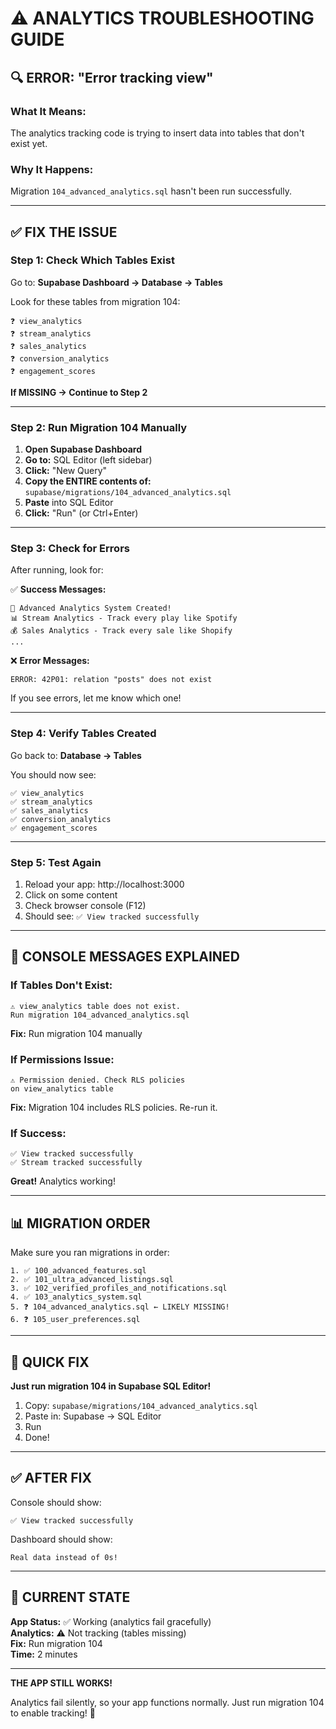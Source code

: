# ⚠️ ANALYTICS TROUBLESHOOTING GUIDE

## 🔍 ERROR: "Error tracking view"

### **What It Means:**
The analytics tracking code is trying to insert data into tables that don't exist yet.

### **Why It Happens:**
Migration `104_advanced_analytics.sql` hasn't been run successfully.

---

## ✅ FIX THE ISSUE

### **Step 1: Check Which Tables Exist**

Go to: **Supabase Dashboard → Database → Tables**

Look for these tables from migration 104:
```
❓ view_analytics
❓ stream_analytics
❓ sales_analytics
❓ conversion_analytics
❓ engagement_scores
```

**If MISSING → Continue to Step 2**

---

### **Step 2: Run Migration 104 Manually**

1. **Open Supabase Dashboard**
2. **Go to:** SQL Editor (left sidebar)
3. **Click:** "New Query"
4. **Copy the ENTIRE contents of:**
   `supabase/migrations/104_advanced_analytics.sql`
5. **Paste** into SQL Editor
6. **Click:** "Run" (or Ctrl+Enter)

---

### **Step 3: Check for Errors**

After running, look for:

✅ **Success Messages:**
```
🚀 Advanced Analytics System Created!
📊 Stream Analytics - Track every play like Spotify
💰 Sales Analytics - Track every sale like Shopify
...
```

❌ **Error Messages:**
```
ERROR: 42P01: relation "posts" does not exist
```

If you see errors, let me know which one!

---

### **Step 4: Verify Tables Created**

Go back to: **Database → Tables**

You should now see:
```
✅ view_analytics
✅ stream_analytics
✅ sales_analytics
✅ conversion_analytics
✅ engagement_scores
```

---

### **Step 5: Test Again**

1. Reload your app: http://localhost:3000
2. Click on some content
3. Check browser console (F12)
4. Should see: `✅ View tracked successfully`

---

## 🎯 CONSOLE MESSAGES EXPLAINED

### **If Tables Don't Exist:**
```
⚠️ view_analytics table does not exist. 
Run migration 104_advanced_analytics.sql
```
**Fix:** Run migration 104 manually

### **If Permissions Issue:**
```
⚠️ Permission denied. Check RLS policies 
on view_analytics table
```
**Fix:** Migration 104 includes RLS policies. Re-run it.

### **If Success:**
```
✅ View tracked successfully
✅ Stream tracked successfully
```
**Great!** Analytics working!

---

## 📊 MIGRATION ORDER

Make sure you ran migrations in order:

```
1. ✅ 100_advanced_features.sql
2. ✅ 101_ultra_advanced_listings.sql
3. ✅ 102_verified_profiles_and_notifications.sql
4. ✅ 103_analytics_system.sql
5. ❓ 104_advanced_analytics.sql ← LIKELY MISSING!
6. ❓ 105_user_preferences.sql
```

---

## 🚀 QUICK FIX

**Just run migration 104 in Supabase SQL Editor!**

1. Copy: `supabase/migrations/104_advanced_analytics.sql`
2. Paste in: Supabase → SQL Editor
3. Run
4. Done!

---

## ✅ AFTER FIX

Console should show:
```
✅ View tracked successfully
```

Dashboard should show:
```
Real data instead of 0s!
```

---

## 🎯 CURRENT STATE

**App Status:** ✅ Working (analytics fail gracefully)  
**Analytics:** ⚠️ Not tracking (tables missing)  
**Fix:** Run migration 104  
**Time:** 2 minutes  

---

**THE APP STILL WORKS!**

Analytics fail silently, so your app functions normally.
Just run migration 104 to enable tracking! 🚀

